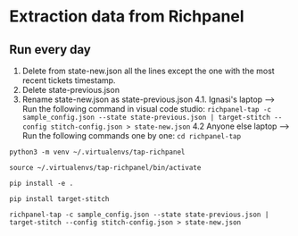 # Extraction data from Richpanel

## Run every day

1. Delete from state-new.json all the lines except the one with the most recent tickets timestamp. 
2. Delete state-previous.json
3. Rename state-new.json as state-previous.json
4.1. Ignasi's laptop --> Run the following command in visual code studio: 
`richpanel-tap -c sample_config.json --state state-previous.json | target-stitch --config stitch-config.json > state-new.json`
4.2 Anyone else laptop --> Run the following commands one by one: 
`cd richpanel-tap`

`python3 -m venv ~/.virtualenvs/tap-richpanel`

`source ~/.virtualenvs/tap-richpanel/bin/activate`

`pip install -e .`

`pip install target-stitch`

`richpanel-tap -c sample_config.json --state state-previous.json | target-stitch --config stitch-config.json > state-new.json`








